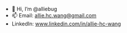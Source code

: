 - 👋 Hi, I’m @alliebug
- 📫 Email: allie.hc.wang@gmail.com
- LinkedIn: www.linkedin.com/in/allie-hc-wang

<!---
alliebug/alliebug is a ✨ special ✨ repository because its `README.md` (this file) appears on your GitHub profile.
You can click the Preview link to take a look at your changes.
--->
